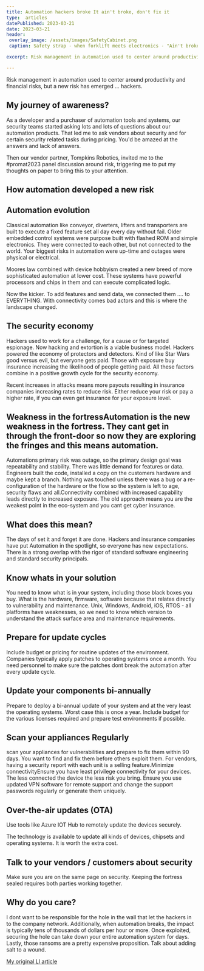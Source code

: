 ```yaml
---
title: Automation hackers broke It ain't broke, don't fix it
type:  articles
datePublished: 2023-03-21
date: 2023-03-21
header:
 overlay_image: /assets/images/SafetyCabinet.png
 caption: Safety strap - when forklift meets electronics - "Ain't broke"​. - Credit Teresa Butner and the Infrastructure Team

excerpt: Risk management in automation used to center around productivity and financial risks, but a new risk has emerged ... hackers..

---
```


Risk management in automation used to center around productivity and financial risks, but a new risk has emerged ... hackers.

## My journey of awareness?

As a developer and a purchaser of automation tools and systems, our security teams started asking lots and lots of questions about our automation products.
That led me to ask vendors about security and for certain security related tasks during pricing.
You'd be amazed at the answers and lack of answers.

Then our vendor partner, Tompkins Robotics, invited me to the #promat2023 panel discussion around risk, triggering me to put my thoughts on paper to bring this to your attention.

## How automation developed a new risk

## Automation evolution

Classical automation like conveyor, diverters, lifters and transporters are built to execute a fixed feature set all day every day without fail.
Older embedded control systems were purpose built with flashed ROM and simple electronics. They were connected to each other, but not connected to the world. Your biggest risks in automation were up-time and outages were physical or electrical.

Moores law combined with device hobbyism created a new breed of more sophisticated automation at lower cost.
These systems have powerful processors and chips in them and can execute complicated logic.

Now the kicker. To add features and send data, we connected them .... to EVERYTHING.
 With connectivity comes bad actors and this is where the landscape changed.

## The security economy

 Hackers used to work for a challenge, for a cause or for targeted espionage.
 Now hacking and extortion is a viable business model. Hackers powered the economy of protectors and detectors. Kind of like Star Wars good versus evil, but everyone gets paid. Those with exposure buy insurance increasing the likelihood of people getting paid. All these factors combine in a positive growth cycle for the security economy.

 Recent increases in attacks means more payouts resulting in insurance companies increasing rates to reduce risk. Either reduce your risk or pay a higher rate, if you can even get insurance for your exposure level.

## Weakness in the fortressAutomation is the new weakness in the fortress. They cant get in through the front-door so now they are exploring the fringes and this means automation.

 Automations primary risk was outage, so the primary design goal was repeatability and stability. There was little demand for features or data. Engineers built the code, installed a copy on the customers hardware and maybe kept a branch. Nothing was touched unless there was a bug or a re-configuration of the hardware or the flow so the system is left to age, security flaws and all.Connectivity combined with increased capability leads directly to increased exposure. The old approach means you are the weakest point in the eco-system and you cant get cyber insurance.

## What does this mean?

 The days of set it and forget it are done. Hackers and insurance companies have put Automation in the spotlight, so everyone has new expectations. There is a strong overlap with the rigor of standard software engineering and standard security principals.

## Know whats in your solution

 You need to know what is in your system, including those black boxes you buy. What is the hardware, firmware, software because that relates directly to vulnerability and maintenance. Unix, Windows, Android, iOS, RTOS - all platforms have weaknesses, so we need to know which version to understand the attack surface area and maintenance requirements.

## Prepare for update cycles

 Include budget or pricing for routine updates of the environment. Companies typically apply patches to operating systems once a month. You need personnel to make sure the patches dont break the automation after every update cycle.

## Update your components bi-annually

 Prepare to deploy a bi-annual update of your system and at the very least the operating systems.
 Worst case this is once a year.
 Include budget for the various licenses required and prepare test environments if possible.

## Scan your appliances Regularly

 scan your appliances for vulnerabilities and prepare to fix them within 90 days.
 You want to find and fix them before others exploit them. For vendors, having a security report with each unit is a selling feature.Minimize connectivityEnsure you have least privilege connectivity for your devices. The less connected the device the less risk you bring. Ensure you use updated VPN software for remote support and change the support passwords regularly or generate them uniquely.

## Over-the-air updates (OTA)

 Use tools like Azure IOT Hub to remotely update the devices securely.

 The technology is available to update all kinds of devices, chipsets and operating systems. It is worth the extra cost.

## Talk to your vendors / customers about security

 Make sure you are on the same page on security. Keeping the fortress sealed requires both parties working together.

## Why do you care?

 I dont want to be responsible for the hole in the wall that let the hackers in to the company network. Additionally, when automation breaks, the impact is typically tens of thousands of dollars per hour or more. Once exploited, securing the hole can take down your entire automation system for days. Lastly, those ransoms are a pretty expensive proposition. Talk about adding salt to a wound.

[My original LI article](https://www.linkedin.com/posts/briansrogers_promat2023-trg-activity-7043944571071864832-Qoxf?utm_source=share&utm_medium=member_desktop)
